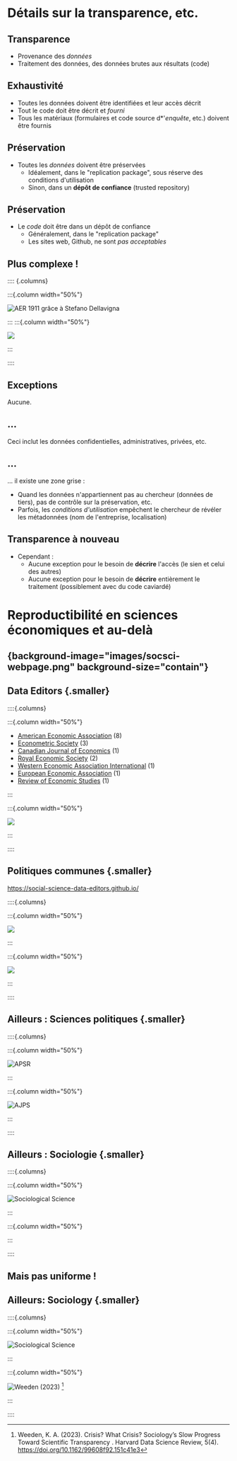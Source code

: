 # Détails sur la transparence, etc.

## Transparence

- Provenance des *données*
- Traitement des données, des données brutes aux résultats (code)


## Exhaustivité

- Toutes les données doivent être identifiées et leur accès décrit
- Tout le code doit être décrit et *fourni*
- Tous les matériaux  (formulaires et code source d*'*enquête*, etc.) doivent être fournis

 
## Préservation

- Toutes les *données* doivent être préservées 
  - Idéalement, dans le "replication package", sous réserve des conditions d'utilisation
  - Sinon, dans un **dépôt de confiance** (trusted repository)

## Préservation

- Le *code* doit être dans un dépôt de confiance
  - Généralement, dans le "replication package"
  - Les sites web, Github, ne sont *pas acceptables*


## Plus complexe !

:::: {.columns}

:::{.column width="50%"}

![AER 1911 grâce à Stefano Dellavigna](images/aer-1911.jpeg)

:::
:::{.column width="50%"}

![](images/aea-repo-example.png)

:::

::::

## Exceptions 

Aucune.

## ...

Ceci inclut les données confidentielles, administratives, privées, etc.

## ...

... il existe une zone grise :

- Quand les données n'appartiennent pas au chercheur (données de tiers), pas de contrôle sur la préservation, etc.
- Parfois, les *conditions d'utilisation* empêchent le chercheur de révéler les métadonnées (nom de l'entreprise, localisation)

## Transparence à nouveau

- Cependant : 
  - Aucune exception pour le besoin de **décrire** l'accès (le sien et celui des autres)
  - Aucune exception pour le besoin de **décrire** entièrement le traitement (possiblement avec du code caviardé)

# Reproductibilité en sciences économiques et au-delà

## {background-image="images/socsci-webpage.png" background-size="contain"}

## Data Editors {.smaller}

::::{.columns}

:::{.column width="50%"}

- [American Economic Association](https://www.aeaweb.org/journals/) (8)
- [Econometric Society](https://www.econometricsociety.org/) (3)
- [Canadian Journal of Economics](https://www.economics.ca/cje-home) (1)
- [Royal Economic Society](https://res.org.uk/journals/) (2)
- [Western Economic Association International](https://weai.org/view/EI-Journal-Policies) (1)
- [European Economic Association](http://www.eeassoc.org/journal) (1)
- [Review of Economic Studies](https://www.restud.com/) (1)


:::

:::{.column width="50%"}

![](images/socsci-dcas-endorsement.png)

:::

::::

## Politiques communes {.smaller}

<https://social-science-data-editors.github.io/>

::::{.columns}

:::{.column width="50%"}

![](images/socsci-dcas.png)

:::

:::{.column width="50%"}

![](images/socsci-readme.png)

:::

::::

## Ailleurs : Sciences politiques {.smaller}

::::{.columns}

:::{.column width="50%"}

![APSR](images/apsr-webpage.png)

:::

:::{.column width="50%"}

![AJPS](images/ajps-verification.png)

:::

::::

## Ailleurs : Sociologie {.smaller}

::::{.columns}

:::{.column width="50%"}

![Sociological Science](images/socscience-webpage.png)

:::

:::{.column width="50%"}


:::

::::

## Mais pas uniforme !

## Ailleurs: Sociology {.smaller}

::::{.columns}

:::{.column width="50%"}

![Sociological Science](images/socscience-webpage.png)

:::

:::{.column width="50%"}

![Weeden (2023)](images/hdsr-weeden.png) [^hdsr1]

[^hdsr1]:  Weeden, K. A. (2023). Crisis? What Crisis? Sociology’s Slow Progress Toward Scientific Transparency  . Harvard Data Science Review, 5(4). <https://doi.org/10.1162/99608f92.151c41e3>

:::

::::
